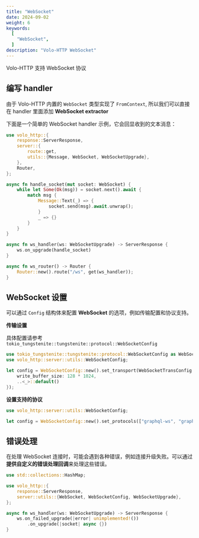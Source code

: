 ```yaml
---
title: "WebSocket"
date: 2024-09-02
weight: 6
keywords:
  [
    "WebSocket",
  ]
description: "Volo-HTTP WebSocket"
---
```


Volo-HTTP 支持 WebSocket 协议

## 编写 handler

由于 Volo-HTTP 内置的 `WebSocket` 类型实现了 `FromContext`, 所以我们可以直接在 handler 里面添加 **WebSocket extractor**

下面是一个简单的 WebSocket handler 示例，它会回显收到的文本消息：

```rust
use volo_http::{
    response::ServerResponse,
    server::{
        route::get,
        utils::{Message, WebSocket, WebSocketUpgrade},
    },
    Router,
};

async fn handle_socket(mut socket: WebSocket) {
    while let Some(Ok(msg)) = socket.next().await {
        match msg {
            Message::Text(_) => {
                socket.send(msg).await.unwrap();
            }
            _ => {}
        }
    }
}

async fn ws_handler(ws: WebSocketUpgrade) -> ServerResponse {
    ws.on_upgrade(handle_socket)
}

async fn ws_router() -> Router {
    Router::new().route("/ws", get(ws_handler));
}
```

## WebSocket 设置

可以通过 `Config` 结构体来配置 **WebSocket** 的选项，例如传输配置和协议支持。


**传输设置**

具体配置请参考 `tokio_tungstenite::tungstenite::protocol::WebSocketConfig`

```rust
use tokio_tungstenite::tungstenite::protocol::WebSocketConfig as WebSocketTransConfig;
use volo_http::server::utils::WebSocketConfig;

let config = WebSocketConfig::new().set_transport(WebSocketTransConfig {
    write_buffer_size: 128 * 1024, 
    ..<_>::default()
});
```

**设置支持的协议**

```rust
use volo_http::server::utils::WebSocketConfig; 

let config = WebSocketConfig::new().set_protocols(["graphql-ws", "graphql-transport-ws"]);
```

## 错误处理

在处理 WebSocket 连接时，可能会遇到各种错误，例如连接升级失败。可以通过**提供自定义的错误处理回调**来处理这些错误。

```rust
use std::collections::HashMap;

use volo_http::{
    response::ServerResponse,
    server::utils::{WebSocket, WebSocketConfig, WebSocketUpgrade},
};

async fn ws_handler(ws: WebSocketUpgrade) -> ServerResponse {
    ws.on_failed_upgrade(|error| unimplemented!())
        .on_upgrade(|socket| async {}) 
}
```